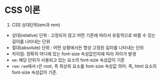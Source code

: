 <h1>CSS 이론</h1>

1. CSS 상대단위(em과 rem)
- 상대(relative) 단위 : 고정되지 않고 어떤 기준에 따라서 유동적으로 바뀔 수 있는 길이를 나타내는 단위
- 절대(absolute) 단위 : 어떤 상황에서든 항상 고정된 길이를 나타내는 단위
- 차이점: 정확히 어디에 있는 font-size 속성값인지에 따라 차이가 발생
- `em`: 해당 단위가 사용되고 있는 요소의 font-size 속성값이 기준
- `rem`: `rem`에서 r은 root, 즉 최상위 요소를 font-size 속성값 의미. 즉, html 요소의 font-size 속성값이 기준.

